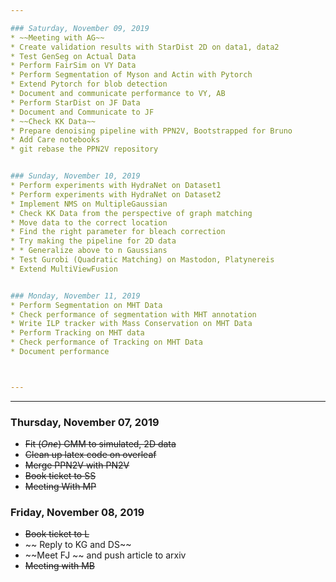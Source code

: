 ```yaml
---

### Saturday, November 09, 2019
* ~~Meeting with AG~~
* Create validation results with StarDist 2D on data1, data2
* Test GenSeg on Actual Data
* Perform FairSim on VY Data
* Perform Segmentation of Myson and Actin with Pytorch
* Extend Pytorch for blob detection
* Document and communicate performance to VY, AB
* Perform StarDist on JF Data
* Document and Communicate to JF
* ~~Check KK Data~~
* Prepare denoising pipeline with PPN2V, Bootstrapped for Bruno
* Add Care notebooks
* git rebase the PPN2V repository


### Sunday, November 10, 2019
* Perform experiments with HydraNet on Dataset1
* Perform experiments with HydraNet on Dataset2
* Implement NMS on MultipleGaussian
* Check KK Data from the perspective of graph matching
* Move data to the correct location
* Find the right parameter for bleach correction
* Try making the pipeline for 2D data
* * Generalize above to n Gaussians
* Test Gurobi (Quadratic Matching) on Mastodon, Platynereis
* Extend MultiViewFusion


### Monday, November 11, 2019
* Perform Segmentation on MHT Data
* Check performance of segmentation with MHT annotation
* Write ILP tracker with Mass Conservation on MHT Data
* Perform Tracking on MHT data
* Check performance of Tracking on MHT Data
* Document performance



---
```


---

### Thursday, November 07, 2019
* ~~Fit (*One*) GMM to simulated, 2D data~~
* ~~Clean up latex code on overleaf~~
* ~~Merge PPN2V with PN2V~~
* ~~Book ticket to SS~~
* ~~Meeting With MP~~


### Friday, November 08, 2019
* ~~Book ticket to L~~
* ~~ Reply to KG and DS~~
* ~~Meet FJ ~~ and push article to arxiv
* ~~Meeting with MB~~

